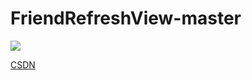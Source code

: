 # FriendRefreshView-master
![](http://img.my.csdn.net/uploads/201512/28/1451302165_8568.gif)

[CSDN](http://blog.csdn.net/wei_smile)
